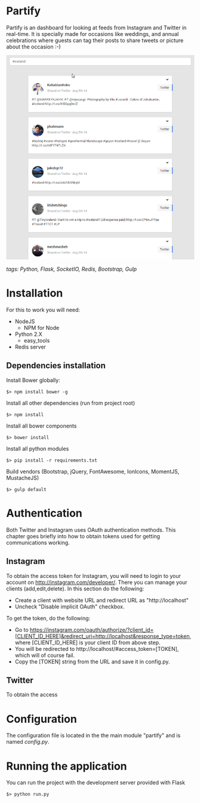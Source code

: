 # Partify
Partify is an dashboard for looking at feeds from Instagram and Twitter in real-time. 
It is specially made for occasions like weddings, and annual celebrations where guests can tag their posts to share 
tweets or picture about the occasion :-)

![Screenshot](./docs/images/overview-twitter-feed.png)

*tags: Python, Flask, SocketIO, Redis, Bootstrap, Gulp*

# Installation

For this to work you will need:
* NodeJS
    * NPM for Node
* Python 2.X
    * easy_tools
* Redis server

## Dependencies installation

Install Bower globally:
```
$> npm install bower -g
```

Install all other dependencies (run from project root)
```
$> npm install
```

Install all bower components
```
$> bower install
```

Install all python modules
```
$> pip install -r requirements.txt
```

Build vendors (Bootstrap, jQuery, FontAwesome, IonIcons, MomentJS, MustacheJS)
```
$> gulp default
```

# Authentication
Both Twitter and Instagram uses OAuth authentication methods. This chapter goes briefly into how to obtain tokens used for getting communications working.

## Instagram
To obtain the access token for Instagram, you will need to login to your account on http://instagram.com/developer/.
There you can manage your clients (add,edit,delete).
In this section do the following:
* Create a client with website URL and redirect URL as "http://localhost"
* Uncheck "Disable implicit OAuth" checkbox.

To get the token, do the following:
* Go to https://instagram.com/oauth/authorize/?client_id=[CLIENT_ID_HERE]&redirect_uri=http://localhost&response_type=token, where [CLIENT_ID_HERE] is your client ID from above step.
* You will be redirected to http://localhost/#access_token=[TOKEN], which will of course fail. 
* Copy the [TOKEN] string from the URL and save it in config.py.

## Twitter
To obtain the access 

# Configuration 

The configuration file is located in the the main module "partify" and is named *config.py*.

# Running the application
You can run the project with the development server provided with Flask
```
$> python run.py
```